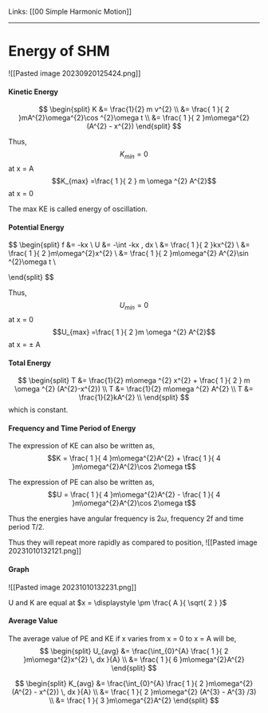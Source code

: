 Links: [[00 Simple Harmonic Motion]]
___
# Energy of SHM

![[Pasted image 20230920125424.png]]

#### Kinetic Energy
$$
\begin{split}
K &= \frac{1}{2} m v^{2} \\
&= \frac{ 1 }{ 2 }mA^{2}\omega^{2}\cos ^{2}\omega t \\
&= \frac{ 1 }{ 2 }m\omega^{2}(A^{2} - x^{2})
\end{split}
$$

Thus,
$$K_{min} = 0$$
at x = A
$$K_{max} =\frac{ 1 }{ 2 } m \omega ^{2} A^{2}$$
at x = 0

The max KE is called energy of oscillation. 

#### Potential Energy
$$
\begin{split}
f &= -kx \\
U &= -\int -kx \, dx \\
&= \frac{ 1 }{ 2 }kx^{2} \\
&= \frac{ 1 }{ 2 }m\omega^{2}x^{2} \\
&= \frac{ 1 }{ 2 }m\omega^{2} A^{2}\sin ^{2}\omega t \\

\end{split}
$$

Thus,
$$U_{min} = 0$$
at x = 0
$$U_{max} =\frac{ 1 }{ 2 }m \omega ^{2} A^{2}$$
at x = $\pm$ A

#### Total Energy
$$
\begin{split}
T &= \frac{1}{2} m\omega ^{2} x^{2} + \frac{ 1 }{ 2 } m \omega ^{2} (A^{2}-x^{2}) \\
T &= \frac{1}{2} m\omega ^{2} A^{2} \\
T &= \frac{1}{2}kA^{2} \\
\end{split}
$$
which is constant. 

#### Frequency and Time Period of Energy
The expression of KE can also be written as,
$$K = \frac{ 1 }{ 4 }m\omega^{2}A^{2} + \frac{ 1 }{ 4 }m\omega^{2}A^{2}\cos 2\omega t$$


The expression of PE can also be written as,
$$U = \frac{ 1 }{ 4 }m\omega^{2}A^{2} - \frac{ 1 }{ 4 }m\omega^{2}A^{2}\cos 2\omega t$$

Thus the energies have angular frequency is $2\omega$, frequency 2f and time period T/2.

Thus they will repeat more rapidly as compared to position,
![[Pasted image 20231010132121.png]]

#### Graph

![[Pasted image 20231010132231.png]]

U and K are equal at $x = \displaystyle \pm \frac{ A }{ \sqrt{ 2 } }$

#### Average Value
The average value of PE and KE if x varies from x = 0 to x = A will be,
$$
\begin{split}
U_{avg} &= \frac{\int_{0}^{A} \frac{ 1 }{ 2 }m\omega^{2}x^{2} \, dx }{A} \\
&= \frac{ 1 }{ 6 }m\omega^{2}A^{2}
\end{split}
$$

$$
\begin{split}
K_{avg} &= \frac{\int_{0}^{A} \frac{ 1 }{ 2 }m\omega^{2} (A^{2} - x^{2}) \, dx }{A} \\
&= \frac{ 1 }{ 2 }m\omega^{2} (A^{3} - A^{3} /3) \\
&= \frac{ 1 }{ 3 }m\omega^{2}A^{2}
\end{split}
$$





